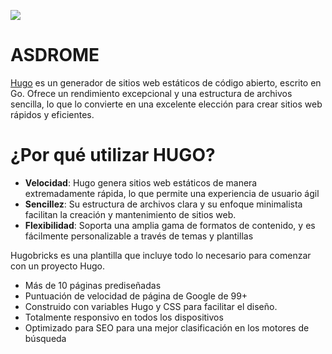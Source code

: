 [![](https://asdrometest.netlify.app/uploads/branding/LogoColor.svg)](https://www.asdrome.com/)

# ASDROME
[Hugo](https://gohugo.io/) es un generador de sitios web estáticos de código abierto, escrito en Go. Ofrece un rendimiento excepcional y una estructura de archivos sencilla, lo que lo convierte en una excelente elección para crear sitios web rápidos y eficientes.

# ¿Por qué utilizar HUGO?
- **Velocidad**: Hugo genera sitios web estáticos de manera extremadamente rápida, lo que permite una experiencia de usuario ágil
- **Sencillez**: Su estructura de archivos clara y su enfoque minimalista facilitan la creación y mantenimiento de sitios web.
- **Flexibilidad**: Soporta una amplia gama de formatos de contenido, y es fácilmente personalizable a través de temas y plantillas

Hugobricks es una plantilla que incluye todo lo necesario para comenzar con un proyecto Hugo.

- Más de 10 páginas prediseñadas
- Puntuación de velocidad de página de Google de 99+
- Construido con variables Hugo y CSS para facilitar el diseño.
- Totalmente responsivo en todos los dispositivos
- Optimizado para SEO para una mejor clasificación en los motores de búsqueda
